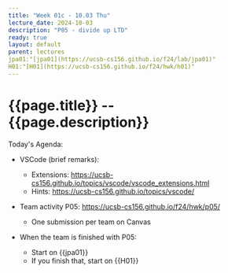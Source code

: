```yaml
---
title: "Week 01c - 10.03 Thu"
lecture_date: 2024-10-03
description: "P05 - divide up LTD"
ready: true
layout: default
parent: lectures
jpa01:"[jpa01](https://ucsb-cs156.github.io/f24/lab/jpa01)"
H01:"[H01](https://ucsb-cs156.github.io/f24/hwk/h01)"
---
```



# {{page.title}} -- {{page.description}}

Today's Agenda:
* VSCode (brief remarks):
  * Extensions: <https://ucsb-cs156.github.io/topics/vscode/vscode_extensions.html>
  * Hints: <https://ucsb-cs156.github.io/topics/vscode/>
* Team activity P05: <https://ucsb-cs156.github.io/f24/hwk/p05/>
  * One submission per team on Canvas

* When the team is finished with P05:
  * Start on {{jpa01}}
  * If you finish that, start on {{H01}}
